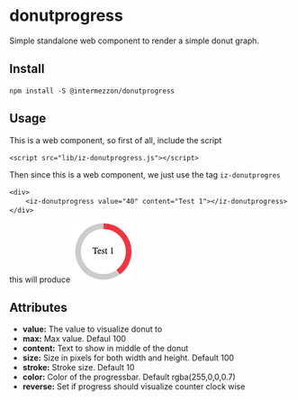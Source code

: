 # donutprogress
Simple standalone web component to render a simple donut graph.

## Install
```
npm install -S @intermezzon/donutprogress
```

## Usage
This is a web component, so first of all, include the script
```
<script src="lib/iz-donutprogress.js"></script>
```

Then since this is a web component, we just use the tag `iz-donutprogres`

```
<div>
	<iz-donutprogress value="40" content="Test 1"></iz-donutprogress>
</div>

```

this will produce
![alt text](https://github.com/Intermezzon/donutprogress/blob/main/images/test1.png?raw=true)

## Attributes

 - **value:** The value to visualize donut to
 - **max:** Max value. Defaul 100
 - **content:** Text to show in middle of the donut
 - **size:** Size in pixels for both width and height. Default 100
 - **stroke:** Stroke size. Default 10
 - **color:** Color of the progressbar. Default rgba(255,0,0,0.7)
 - **reverse:** Set if progress should visualize counter clock wise

